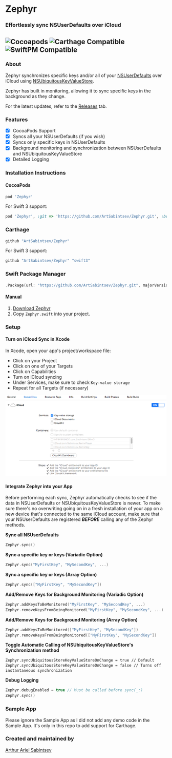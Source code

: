 # Zephyr

### Effortlessly sync NSUserDefaults over iCloud

 ![Cocoapods](https://img.shields.io/cocoapods/v/Zephyr.svg) ![Carthage Compatible](https://img.shields.io/badge/Carthage-compatible-4BC51D.svg?style=flat) ![SwiftPM Compatible](https://img.shields.io/badge/SwiftPM-Compatible-brightgreen.svg)
---
### About

Zephyr synchronizes specific keys and/or all of your [NSUserDefaults](https://developer.apple.com/library/ios/documentation/Cocoa/Reference/Foundation/Classes/NSUserDefaults_Class/) over iCloud using [NSUbiquitousKeyValueStore](https://developer.apple.com/library/ios/documentation/Foundation/Reference/NSUbiquitousKeyValueStore_class/).

Zephyr has built in monitoring, allowing it to sync specific keys in the background as they change.

For the latest updates, refer to the [Releases](https://github.com/ArtSabintsev/Zephyr/releases) tab.

### Features
- [x] CocoaPods Support
- [x] Syncs all your NSUserDefaults (if you wish)
- [x] Syncs only specific keys in NSUserDefaults
- [x] Background monitoring and synchronization between NSUserDefaults and NSUbiquitousKeyValueStore
- [x] Detailed Logging

### Installation Instructions

#### CocoaPods
```ruby
pod 'Zephyr'
```

For Swift 3 support:

```ruby
pod 'Zephyr', :git => 'https://github.com/ArtSabintsev/Zephyr.git', :branch => 'swift3'
```

### Carthage
``` swift
github "ArtSabintsev/Zephyr"
```

For Swift 3 support:

``` swift
github "ArtSabintsev/Zephyr" "swift3"
```

### Swift Package Manager
``` swift
.Package(url: "https://github.com/ArtSabintsev/Zephyr.git", majorVersion: 1)
```
#### Manual

1. [Download Zephyr](http://github.com/ArtSabintsev/Zephyr/archive/master.zip)
2. Copy `Zephyr.swift` into your project.

### Setup

#### Turn on iCloud Sync in Xcode
In Xcode, open your app's project/workspace file:
- Click on your Project
- Click on one of your Targets
- Click on Capabilities
- Turn on iCloud syncing
- Under Services, make sure to check `Key-value storage`
- Repeat for all Targets (if necessary)

![How to turn on iCloud Key Value Store Syncing](https://github.com/ArtSabintsev/Zephyr/blob/master/screenshot.png?raw=true "How to turn on iCloud Key Value Store Syncing")

#### Integrate Zephyr into your App

Before performing each sync, Zephyr automatically checks to see if the data in NSUserDefaults or NSUbiquitousKeyValueStore is newer. To make sure there's no overwriting going on in a fresh installation of your app on a new device that's connected to the same iCloud account, make sure that your NSUserDefaults are registered ***BEFORE*** calling any of the Zephyr methods.

**Sync all NSUserDefaults**
```Swift
Zephyr.sync()
```

**Sync a specific key or keys (Variadic Option)**
```Swift
Zephyr.sync("MyFirstKey", "MySecondKey", ...)
```

**Sync a specific key or keys (Array Option)**
```Swift
Zephyr.sync(["MyFirstKey", "MySecondKey"])
```

**Add/Remove Keys for Background Monitoring (Variadic Option)**

```Swift
Zephyr.addKeysToBeMonitored("MyFirstKey", "MySecondKey", ...)
Zephyr.removeKeysFromBeingMonitored("MyFirstKey", "MySecondKey", ...)
```

**Add/Remove Keys for Background Monitoring (Array Option)**
```Swift
Zephyr.addKeysToBeMonitored(["MyFirstKey", "MySecondKey"])
Zephyr.removeKeysFromBeingMonitored(["MyFirstKey", "MySecondKey"])
```
**Toggle Automatic Calling of NSUbiquitousKeyValueStore's Synchronization method**
```
Zephyr.syncUbiquitousStoreKeyValueStoreOnChange = true // Default
Zephyr.syncUbiquitousStoreKeyValueStoreOnChange = false // Turns off instantaneous synchronization
```

**Debug Logging**
```Swift
Zephyr.debugEnabled = true // Must be called before sync(_:)
Zephyr.sync()
```

### Sample App

Please ignore the Sample App as I did not add any demo code in the Sample App. It's only in this repo to add support for Carthage.

### Created and maintained by
[Arthur Ariel Sabintsev](http://www.sabintsev.com/)
